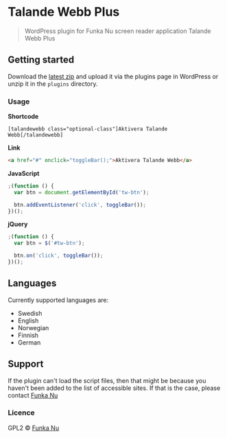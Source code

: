 # Talande Webb Plus

> WordPress plugin for Funka Nu screen reader application Talande Webb Plus

## Getting started

Download the [latest zip](https://github.com/johnie/talandewebb/archive/master.zip) and upload it via the plugins page in WordPress or unzip it in the `plugins` directory.

### Usage

**Shortcode**

`[talandewebb class="optional-class"]Aktivera Talande Webb[/talandewebb]`

**Link**

```html
<a href="#" onclick="toggleBar();">Aktivera Talande Webb</a>
```

**JavaScript**

```javascript
;(function () {
  var btn = document.getElementById('tw-btn');

  btn.addEventListener('click', toggleBar());
})();
```

**jQuery**

```javascript
;(function () {
  var btn = $('#tw-btn');

  btn.on('click', toggleBar());
})();
```

## Languages

Currently supported languages are:

* Swedish
* English
* Norwegian
* Finnish
* German

## Support

If the plugin can't load the script files, then that might be because you haven't been added to the list of accessible sites. If that is the case, please contact [Funka Nu](http://www.funkanu.com/sv/Om-Funka/Funka-Nu-AB/Kontakta-oss/)

### Licence

GPL2 © [Funka Nu](http://www.funkanu.com/)
